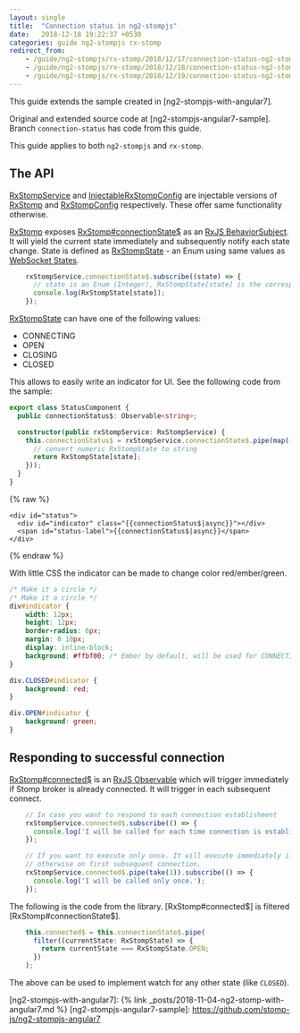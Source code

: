 ```yaml
---
layout: single
title:  "Connection status in ng2-stompjs"
date:   2018-12-18 19:22:37 +0530
categories: guide ng2-stompjs rx-stomp
redirect_from:
    - /guide/ng2-stompjs/rx-stomp/2018/12/17/connection-status-ng2-stompjs.html
    - /guide/ng2-stompjs/rx-stomp/2018/12/18/connection-status-ng2-stompjs.html
    - /guide/ng2-stompjs/rx-stomp/2018/12/19/connection-status-ng2-stompjs.html
---
```


This guide extends the sample created in [ng2-stompjs-with-angular7].

Original and extended source code at [ng2-stompjs-angular7-sample].
Branch `connection-status` has code from this guide.

This guide applies to both `ng2-stompjs` and `rx-stomp`.

## The API

[RxStompService] and [InjectableRxStompConfig] are injectable versions of [RxStomp] 
and [RxStompConfig] respectively. These offer same functionality otherwise.

[RxStomp] exposes [RxStomp#connectionState$] as an [RxJS BehaviorSubject].
It will yield the current state immediately and subsequently notify each state change.
State is defined as [RxStompState] - an Enum using same values as [WebSocket States].

```typescript
    rxStompService.connectionState$.subscribe((state) => {
      // state is an Enum (Integer), RxStompState[state] is the corresponding string
      console.log(RxStompState[state]);
    });
```

[RxStompState] can have one of the following values:
- CONNECTING
- OPEN
- CLOSING
- CLOSED 

This allows to easily write an indicator for UI. See the following code from the sample:

```typescript
export class StatusComponent {
  public connectionStatus$: Observable<string>;

  constructor(public rxStompService: RxStompService) {
    this.connectionStatus$ = rxStompService.connectionState$.pipe(map((state) => {
      // convert numeric RxStompState to string
      return RxStompState[state];
    }));
  }
}
```

{% raw  %}
```angular2html
<div id="status">
  <div id="indicator" class="{{connectionStatus$|async}}"></div>
  <span id="status-label">{{connectionStatus$|async}}</span>
</div>

```
{% endraw %}

With little CSS the indicator can be made to change color red/ember/green.

```css
/* Make it a circle */
/* Make it a circle */
div#indicator {
    width: 12px;
    height: 12px;
    border-radius: 6px;
    margin: 0 10px;
    display: inline-block;
    background: #ffbf00; /* Ember by default, will be used for CONNECTING and CLOSING */
}

div.CLOSED#indicator {
    background: red;
}

div.OPEN#indicator {
    background: green;
}
```

## Responding to successful connection 

[RxStomp#connected$] is an [RxJS Observable] which will trigger immediately if Stomp broker
is already connected. It will trigger in each subsequent connect.

```typescript
    // In case you want to respond to each connection establishment
    rxStompService.connected$.subscribe(() => {
      console.log('I will be called for each time connection is established.');
    });

    // If you want to execute only once. It will execute immediately if connected
    // otherwise on first subsequent connection.
    rxStompService.connected$.pipe(take(1)).subscribe(() => {
      console.log('I will be called only once.');
    });
```

The following is the code from the library. [RxStomp#connected$] is filtered [RxStomp#connectionState$].

```typescript
    this.connected$ = this.connectionState$.pipe(
      filter((currentState: RxStompState) => {
        return currentState === RxStompState.OPEN;
      })
    );
```

The above can be used to implement watch for any other state (like `CLOSED`).


[ng2-stompjs-with-angular7]: {% link _posts/2018-11-04-ng2-stomp-with-angular7.md %}
[ng2-stompjs-angular7-sample]: https://github.com/stomp-js/ng2-stompjs-angular7

[RxStomp]: /api-docs/latest/classes/RxStomp.html
[RxStompConfig]: /api-docs/latest/classes/RxStompConfig.html
[RxStompState]: /api-docs/latest/miscellaneous/enumerations.html#RxStompState
[RxStomp#connected$]: https://stomp-js.github.io/api-docs/latest/classes/RxStomp.html#connected$
[RxStomp#connectionState$]: https://stomp-js.github.io/api-docs/latest/classes/RxStomp.html#connectionState$

[RxStompService]: /api-docs/latest/injectables/RxStompService.html
[InjectableRxStompConfig]: /api-docs/latest/injectables/InjectableRxStompConfig.html
[WebSocket States]: https://developer.mozilla.org/en-US/docs/Web/API/WebSocket/readyState
[RxJS BehaviorSubject]: http://reactivex.io/rxjs/manual/overview.html#behaviorsubject
[RxJS Observable]: http://reactivex.io/rxjs/manual/overview.html#observable
